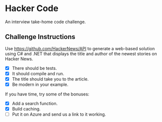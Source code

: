 # Hacker Code
An interview take-home code challenge.

## Challenge Instructions
Use https://github.com/HackerNews/API to generate a web-based solution using C# and .NET that displays the title and author of the newest stories on Hacker News. 
- [x] There should be tests. 
- [x] It should compile and run. 
- [x] The title should take you to the article. 
- [x] Be modern in your example.
 
If you have time, try some of the bonuses:
- [x] Add a search function.
- [x] Build caching. 
- [ ] Put it on Azure and send us a link to it working.

